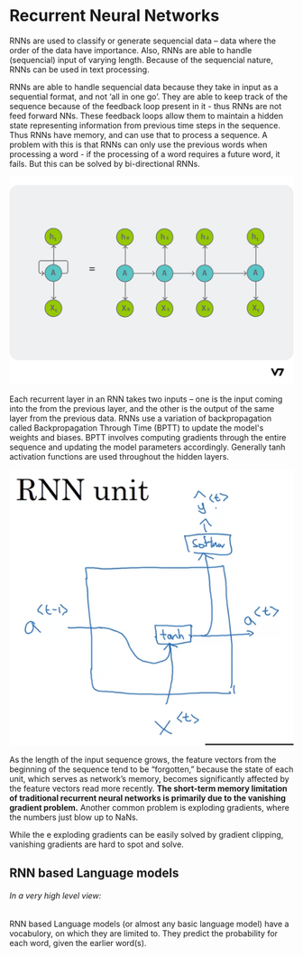 # Recurrent Neural Networks
RNNs are used to classify or generate sequencial data – data where the order of the data have importance. Also, RNNs are able to handle (sequencial) input of varying length. Because of the sequencial nature, RNNs can be used in text processing.

RNNs are able to handle sequencial data because they take in input as a sequential format, and not ‘all in one go’. They are able to keep track of the sequence because of the feedback loop present in it - thus RNNs are not feed forward NNs. These feedback loops allow them to maintain a hidden state representing information from previous time steps in the sequence. Thus RNNs have memory, and can use that to process a sequence. 
A problem with this is that RNNs can only use the previous words when processing a word - if the processing of a word requires a future word, it fails. But this can be solved by bi-directional RNNs.

![Alt text](image-10.png)

Each recurrent layer in an RNN takes two inputs – one is the input coming into the from the previous layer, and the other is the output of the same layer from the previous data. RNNs use a variation of backpropagation called Backpropagation Through Time (BPTT) to update the model's weights and biases. BPTT involves computing gradients through the entire sequence and updating the model parameters accordingly. Generally tanh activation functions are used throughout the hidden layers.

![Alt text](<Screenshot from 2023-10-19 20-36-38.png>)

As the length of the input sequence grows, the feature vectors from the beginning of the sequence tend to be “forgotten,” because the state of each unit, which serves as network’s memory, becomes significantly affected by the feature vectors read more recently. **The short-term memory limitation of traditional recurrent neural networks is primarily due to the vanishing gradient problem.**
Another common problem is exploding gradients, where the numbers just blow up to NaNs.

While the e exploding gradients can be easily solved by gradient clipping, vanishing gradients are hard to spot and solve.

## RNN based Language models

###### In a very high level view: 
RNN based Language models (or almost any basic language model) have a vocabulory, on which they are limited to. They predict the probability for each word, given the earlier word(s). 